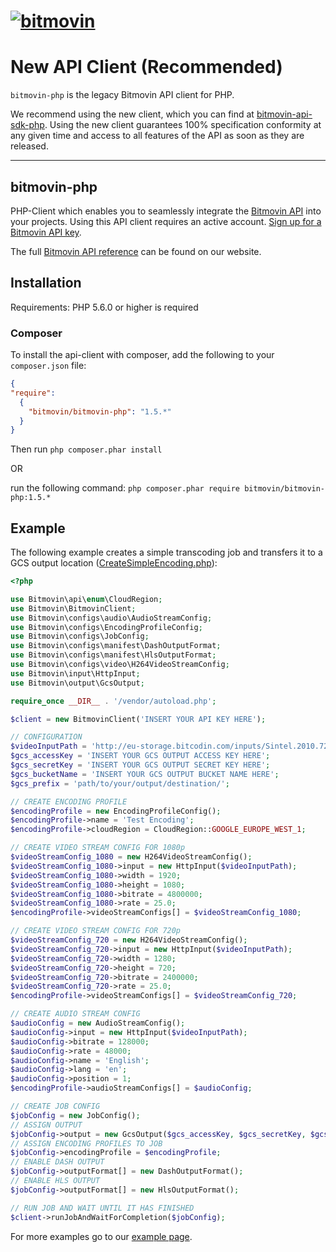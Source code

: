 # [![bitmovin](http://bitmovin-a.akamaihd.net/webpages/bitmovin-logo-github.png)](http://www.bitmovin.com)

# New API Client (Recommended)

`bitmovin-php` is the legacy Bitmovin API client for PHP. 

We recommend using the new client, which you can find at [bitmovin-api-sdk-php](https://github.com/bitmovin/bitmovin-api-sdk-php). Using the new client guarantees 100% specification conformity at any given time and access to all features of the API as soon as they are released.

---

## bitmovin-php

PHP-Client which enables you to seamlessly integrate the [Bitmovin API](https://bitmovin.com/video-infrastructure-service-bitmovin-api/) into your projects.
Using this API client requires an active account. [Sign up for a Bitmovin API key](https://bitmovin.com/bitmovins-video-api/).

The full [Bitmovin API reference](https://bitmovin.com/encoding-documentation/bitmovin-api/) can be found on our website.

Installation 
------------

Requirements: PHP 5.6.0 or higher is required

### Composer ###
 
  
To install the api-client with composer, add the following to your `composer.json` file:  
```json
{
"require": 
  {
    "bitmovin/bitmovin-php": "1.5.*"
  }
}
```
Then run `php composer.phar install`

OR

run the following command: `php composer.phar require bitmovin/bitmovin-php:1.5.*`

Example
-----
The following example creates a simple transcoding job and transfers it to a GCS output location ([CreateSimpleEncoding.php](https://github.com/bitmovin/bitmovin-php/tree/master/examples/CreateSimpleEncoding.php)):
```php
<?php

use Bitmovin\api\enum\CloudRegion;
use Bitmovin\BitmovinClient;
use Bitmovin\configs\audio\AudioStreamConfig;
use Bitmovin\configs\EncodingProfileConfig;
use Bitmovin\configs\JobConfig;
use Bitmovin\configs\manifest\DashOutputFormat;
use Bitmovin\configs\manifest\HlsOutputFormat;
use Bitmovin\configs\video\H264VideoStreamConfig;
use Bitmovin\input\HttpInput;
use Bitmovin\output\GcsOutput;

require_once __DIR__ . '/vendor/autoload.php';

$client = new BitmovinClient('INSERT YOUR API KEY HERE');

// CONFIGURATION
$videoInputPath = 'http://eu-storage.bitcodin.com/inputs/Sintel.2010.720p.mkv';
$gcs_accessKey = 'INSERT YOUR GCS OUTPUT ACCESS KEY HERE';
$gcs_secretKey = 'INSERT YOUR GCS OUTPUT SECRET KEY HERE';
$gcs_bucketName = 'INSERT YOUR GCS OUTPUT BUCKET NAME HERE';
$gcs_prefix = 'path/to/your/output/destination/';

// CREATE ENCODING PROFILE
$encodingProfile = new EncodingProfileConfig();
$encodingProfile->name = 'Test Encoding';
$encodingProfile->cloudRegion = CloudRegion::GOOGLE_EUROPE_WEST_1;

// CREATE VIDEO STREAM CONFIG FOR 1080p
$videoStreamConfig_1080 = new H264VideoStreamConfig();
$videoStreamConfig_1080->input = new HttpInput($videoInputPath);
$videoStreamConfig_1080->width = 1920;
$videoStreamConfig_1080->height = 1080;
$videoStreamConfig_1080->bitrate = 4800000;
$videoStreamConfig_1080->rate = 25.0;
$encodingProfile->videoStreamConfigs[] = $videoStreamConfig_1080;

// CREATE VIDEO STREAM CONFIG FOR 720p
$videoStreamConfig_720 = new H264VideoStreamConfig();
$videoStreamConfig_720->input = new HttpInput($videoInputPath);
$videoStreamConfig_720->width = 1280;
$videoStreamConfig_720->height = 720;
$videoStreamConfig_720->bitrate = 2400000;
$videoStreamConfig_720->rate = 25.0;
$encodingProfile->videoStreamConfigs[] = $videoStreamConfig_720;

// CREATE AUDIO STREAM CONFIG
$audioConfig = new AudioStreamConfig();
$audioConfig->input = new HttpInput($videoInputPath);
$audioConfig->bitrate = 128000;
$audioConfig->rate = 48000;
$audioConfig->name = 'English';
$audioConfig->lang = 'en';
$audioConfig->position = 1;
$encodingProfile->audioStreamConfigs[] = $audioConfig;

// CREATE JOB CONFIG
$jobConfig = new JobConfig();
// ASSIGN OUTPUT
$jobConfig->output = new GcsOutput($gcs_accessKey, $gcs_secretKey, $gcs_bucketName, $gcs_prefix);
// ASSIGN ENCODING PROFILES TO JOB
$jobConfig->encodingProfile = $encodingProfile;
// ENABLE DASH OUTPUT
$jobConfig->outputFormat[] = new DashOutputFormat();
// ENABLE HLS OUTPUT
$jobConfig->outputFormat[] = new HlsOutputFormat();

// RUN JOB AND WAIT UNTIL IT HAS FINISHED
$client->runJobAndWaitForCompletion($jobConfig);
```

For more examples go to our [example page](https://github.com/bitmovin/bitmovin-php/tree/master/examples/).
